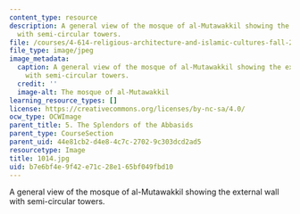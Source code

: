```yaml
---
content_type: resource
description: A general view of the mosque of al-Mutawakkil showing the external wall
  with semi-circular towers.
file: /courses/4-614-religious-architecture-and-islamic-cultures-fall-2002/b7e6bf4e9f42e71c28e165bf049fbd10_1014.jpg
file_type: image/jpeg
image_metadata:
  caption: A general view of the mosque of al-Mutawakkil showing the external wall
    with semi-circular towers.
  credit: ''
  image-alt: The mosque of al-Mutawakkil
learning_resource_types: []
license: https://creativecommons.org/licenses/by-nc-sa/4.0/
ocw_type: OCWImage
parent_title: 5. The Splendors of the Abbasids
parent_type: CourseSection
parent_uid: 44e81cb2-d4e8-4c7c-2702-9c303dcd2ad5
resourcetype: Image
title: 1014.jpg
uid: b7e6bf4e-9f42-e71c-28e1-65bf049fbd10
---
```

A general view of the mosque of al-Mutawakkil showing the external wall with semi-circular towers.